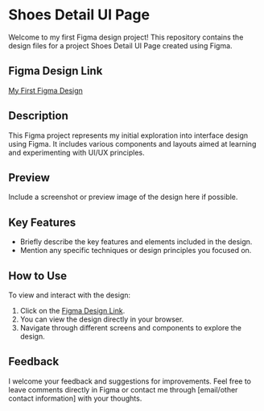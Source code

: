 # Shoes Detail UI Page

Welcome to my first Figma design project! This repository contains the design files for a project Shoes Detail UI Page created using Figma.

## Figma Design Link
[My First Figma Design](https://www.figma.com/design/1Dl36IaZ9YKe5VIkDMUaXZ/My_First_design?t=vUMFAJV2DHuYJNDG-1)

## Description
This Figma project represents my initial exploration into interface design using Figma. It includes various components and layouts aimed at learning and experimenting with UI/UX principles.

## Preview
Include a screenshot or preview image of the design here if possible.

## Key Features
- Briefly describe the key features and elements included in the design.
- Mention any specific techniques or design principles you focused on.

## How to Use
To view and interact with the design:
1. Click on the [Figma Design Link](https://www.figma.com/design/1Dl36IaZ9YKe5VIkDMUaXZ/My_First_design?t=vUMFAJV2DHuYJNDG-1).
2. You can view the design directly in your browser.
3. Navigate through different screens and components to explore the design.

## Feedback
I welcome your feedback and suggestions for improvements. Feel free to leave comments directly in Figma or contact me through [email/other contact information] with your thoughts.
